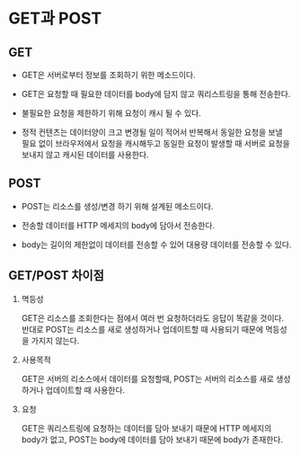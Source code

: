 # GET과 POST

## GET

- GET은 서버로부터 정보를 조회하기 위한 메소드이다.

- GET은 요청할 때 필요한 데이터를 body에 담지 않고 쿼리스트링을 통해 전송한다.

- 불필요한 요청을 제한하기 위해 요청이 캐시 될 수 있다.

- 정적 컨텐츠는 데이터양이 크고 변경될 일이 적어서 반복해서 동일한 요청을 보낼 필요 없이 브라우저에서 요청을 캐시해두고 동일한 요청이 발생할 때 서버로 요청을 보내지 않고 캐시된 데이터를 사용한다.

## POST

- POST는 리소스를 생성/변경 하기 위해 설계된 메소드이다.

- 전송할 데이터를 HTTP 메세지의 body에 담아서 전송한다.

- body는 길이의 제한없이 데이터를 전송할 수 있어 대용량 데이터를 전송할 수 있다.

## GET/POST 차이점

1. 멱등성

   GET은 리소스를 조회한다는 점에서 여러 번 요청하더라도 응답이 똑같을 것이다. 반대로 POST는 리소스를 새로 생성하거나 업데이트할 때 사용되기 때문에 멱등성을 가지지 않는다.

2. 사용목적

   GET은 서버의 리소스에서 데이터를 요청할때, POST는 서버의 리소스를 새로 생성하거나 업데이트할 때 사용한다.

3. 요청

   GET은 쿼리스트링에 요청하는 데이터를 담아 보내기 때문에 HTTP 메세지의 body가 없고, POST는 body에 데이터를 담아 보내기 때문에 body가 존재한다.
